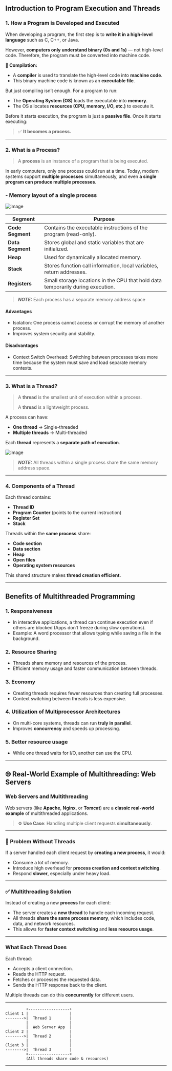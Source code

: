 ## Introduction to Program Execution and Threads

### 1. How a Program is Developed and Executed

When developing a program, the first step is to **write it in a high-level language** such as C, C++, or Java.

However, **computers only understand binary (0s and 1s)** — not high-level code. Therefore, the program must be converted into machine code.

**🔄 Compilation:**

* A **compiler** is used to translate the high-level code into **machine code**.
* This binary machine code is known as an **executable file**.

But just compiling isn’t enough. For a program to run:

* The **Operating System (OS)** loads the executable into **memory**.
* The OS allocates **resources (CPU, memory, I/O, etc.)** to execute it.

Before it starts execution, the program is just a **passive file**. Once it starts executing:

> ✅ **It becomes a process.**

---

### 2. What is a Process?

> A **process** is an instance of a program that is being executed.

In early computers, only one process could run at a time. Today, modern systems support **multiple processes** simultaneously, and even **a single program can produce multiple processes**.

### - Memory layout of a single process

![image](https://github.com/user-attachments/assets/91621a70-2911-4191-a4d9-75e23e809281)

| Segment          | Purpose                                                                         |
| ---------------- | ------------------------------------------------------------------------------- |
| **Code Segment** | Contains the executable instructions of the program (read-only).                |
| **Data Segment** | Stores global and static variables that are initialized.                        |
| **Heap**         | Used for dynamically allocated memory.                  |
| **Stack**        | Stores function call information, local variables, return addresses.            |
| **Registers**    | Small storage locations in the CPU that hold data temporarily during execution. |

> **_NOTE:_**  Each process has a separate memory address space

#### Advantages

- Isolation: One process cannot access or corrupt the memory of another process.
- Improves system security and stability.

#### Disadvantages
- Context Switch Overhead: Switching between processes takes more time because the system must save and load separate memory contexts.
  
---

### 3. What is a Thread?

> A **thread** is the smallest unit of execution within a process.
> 
> A **thread** is a lightweight process.

A process can have:

* **One thread** → Single-threaded
* **Multiple threads** → Multi-threaded

Each **thread** represents a **separate path of execution**.

![image](https://github.com/user-attachments/assets/bb3337b8-1f8b-4616-82d7-c65f5117db54)


> **_NOTE:_**    All threads within a single process share the same memory address space.

---

### 4. Components of a Thread

Each thread contains:

* **Thread ID**
* **Program Counter** (points to the current instruction)
* **Register Set**
* **Stack**

Threads within the **same process** share:

* **Code section**
* **Data section**
* **Heap**
* **Open files**
* **Operating system resources**

This shared structure makes **thread creation efficient.**

---

## Benefits of Multithreaded Programming

### 1. Responsiveness

* In interactive applications, a thread can continue execution even if others are blocked (Apps don’t freeze during slow operations).
* Example: A word processor that allows typing while saving a file in the background.

### 2. Resource Sharing

* Threads share memory and resources of the process.
* Efficient memory usage and faster communication between threads.

### 3. Economy

* Creating threads requires fewer resources than creating full processes.
* Context switching between threads is less expensive.

### 4. Utilization of Multiprocessor Architectures

* On multi-core systems, threads can run **truly in parallel**.
* Improves **concurrency** and speeds up processing.

### 5. Better resource usage

* While one thread waits for I/O, another can use the CPU.

---


## 🌐 Real-World Example of Multithreading: **Web Servers**

### Web Servers and Multithreading

Web servers (like **Apache**, **Nginx**, or **Tomcat**) are a **classic real-world example** of multithreaded applications.

> ⚙️ **Use Case**: Handling multiple client requests **simultaneously**.

---

### 🔄 Problem Without Threads

If a server handled each client request by **creating a new process**, it would:

* Consume a lot of memory.
* Introduce high overhead for **process creation and context switching**.
* Respond **slower**, especially under heavy load.

---

### ✅ Multithreading Solution

Instead of creating a new **process** for each client:

* The server creates a **new thread** to handle each incoming request.
* All threads **share the same process memory**, which includes code, data, and network resources.
* This allows for **faster context switching** and **less resource usage**.

---

### What Each Thread Does

Each thread:

* Accepts a client connection.
* Reads the HTTP request.
* Fetches or processes the requested data.
* Sends the HTTP response back to the client.

Multiple threads can do this **concurrently** for different users.

---

```
         +------------------+
Client 1 |                  |
-------->|  Thread 1        |
         |                  |
         |  Web Server App  |
Client 2 |                  |
-------->|  Thread 2        |
         |                  |
Client 3 |                  |
-------->|  Thread 3        |
         +------------------+
         (All threads share code & resources)
```

---
